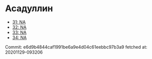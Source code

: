 # Асадуллин
- [31: NA](31.md)
- [32: NA](32.md)
- [33: NA](33.md)
- [34: NA](34.md)

Commit: e6d9b4844caf1991be6a9e4d04c61eebbc97b3a9
 fetched at: 20201129-093206
